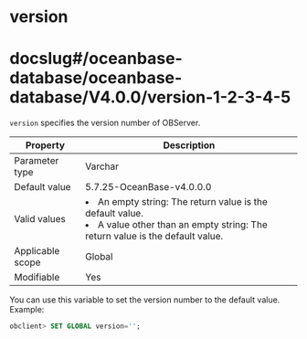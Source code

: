 version
============================
# docslug#/oceanbase-database/oceanbase-database/V4.0.0/version-1-2-3-4-5
`version` specifies the version number of OBServer.


| **Property**     | **Description** |
|------------------|---------|
| Parameter type   | Varchar |
| Default value    | 5.7.25-OceanBase-v4.0.0.0 |
| Valid values     | <li>An empty string: The return value is the default value.<li>A value other than an empty string: The return value is the default value. |
| Applicable scope | Global |
| Modifiable       | Yes |

You can use this variable to set the version number to the default value. Example:
```sql
obclient> SET GLOBAL version='';
```
